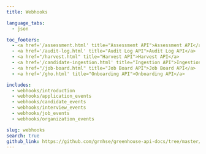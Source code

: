 ```yaml
---
title: Webhooks

language_tabs:
  - json

toc_footers:
  - <a href='/assessment.html' title="Assessment API">Assessment API</a>
  - <a href='/audit-log.html' title="Audit Log API">Audit Log API</a>
  - <a href="/harvest.html" title="Harvest API">Harvest API</a>
  - <a href='/candidate-ingestion.html' title="Ingestion API">Ingestion API</a>
  - <a href="/job-board.html" title="Job Board API">Job Board API</a>
  - <a href='/gho.html' title="Onboarding API">Onboarding API</a>

includes:
  - webhooks/introduction
  - webhooks/application_events
  - webhooks/candidate_events
  - webhooks/interview_events
  - webhooks/job_events
  - webhooks/organization_events

slug: webhooks
search: true
github_link: https://github.com/grnhse/greenhouse-api-docs/tree/master/source/includes/webhooks
---
```


